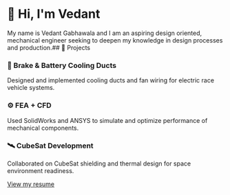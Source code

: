 # 👋 Hi, I'm Vedant

My name is Vedant Gabhawala and I am an aspiring design oriented, mechanical engineer seeking to deepen my knowledge in design processes and production.## 🚀 Projects

### 🛞 Brake & Battery Cooling Ducts
Designed and implemented cooling ducts and fan wiring for electric race vehicle systems.

### ⚙️ FEA + CFD
Used SolidWorks and ANSYS to simulate and optimize performance of mechanical components.

### 🛰️ CubeSat Development
Collaborated on CubeSat shielding and thermal design for space environment readiness.

[View my resume](resume.pdf)
